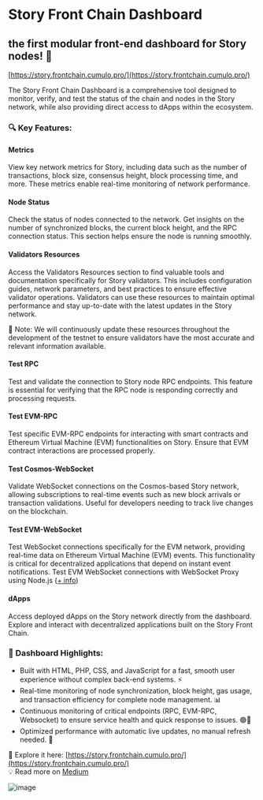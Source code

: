 # Story Front Chain Dashboard
## the first modular front-end dashboard for Story nodes! 🎉  

[https://story.frontchain.cumulo.pro/](https://story.frontchain.cumulo.pro/)  

The Story Front Chain Dashboard is a comprehensive tool designed to monitor, verify, and test the status of the chain and nodes in the Story network, while also providing direct access to dApps within the ecosystem.

### 🔍 Key Features:  

#### Metrics  
View key network metrics for Story, including data such as the number of transactions, block size, consensus height, block processing time, and more. These metrics enable real-time monitoring of network performance.  

#### Node Status  
Check the status of nodes connected to the network. Get insights on the number of synchronized blocks, the current block height, and the RPC connection status. This section helps ensure the node is running smoothly.  

#### Validators Resources  
Access the Validators Resources section to find valuable tools and documentation specifically for Story validators. This includes configuration guides, network parameters, and best practices to ensure effective validator operations. Validators can use these resources to maintain optimal performance and stay up-to-date with the latest updates in the Story network.  

🔄 Note: We will continuously update these resources throughout the development of the testnet to ensure validators have the most accurate and relevant information available.

#### Test RPC  
Test and validate the connection to Story node RPC endpoints. This feature is essential for verifying that the RPC node is responding correctly and processing requests.  

#### Test EVM-RPC  
Test specific EVM-RPC endpoints for interacting with smart contracts and Ethereum Virtual Machine (EVM) functionalities on Story. Ensure that EVM contract interactions are processed properly.  

#### Test Cosmos-WebSocket  
Validate WebSocket connections on the Cosmos-based Story network, allowing subscriptions to real-time events such as new block arrivals or transaction validations. Useful for developers needing to track live changes on the blockchain.  

#### Test EVM-WebSocket  
Test WebSocket connections specifically for the EVM network, providing real-time data on Ethereum Virtual Machine (EVM) events. This functionality is critical for decentralized applications that depend on instant event notifications. Test EVM WebSocket connections with WebSocket Proxy using Node.js ([+ info](https://github.com/Cumulo-pro/Cumulo-Front-Chain/blob/main/webSocket/ProxyWebSocket.md))

#### dApps  
Access deployed dApps on the Story network directly from the dashboard. Explore and interact with decentralized applications built on the Story Front Chain.  

### 🚀 Dashboard Highlights:   
  - Built with HTML, PHP, CSS, and JavaScript for a fast, smooth user experience without complex back-end systems. ⚡  
  - Real-time monitoring of node synchronization, block height, gas usage, and transaction efficiency for complete node management. 📊  
  - Continuous monitoring of critical endpoints (RPC, EVM-RPC, Websocket) to ensure service health and quick response to issues. 🟢🔴  
  - Optimized performance with automatic live updates, no manual refresh needed. 🔄
    


🔗 Explore it here: [https://story.frontchain.cumulo.pro/](https://story.frontchain.cumulo.pro/)  
💡 Read more on [Medium](https://medium.com/cumulo-pro/explore-the-story-front-chain-by-cumulo-37b7b28b2f44)

![image](https://github.com/user-attachments/assets/6c21ba35-ee38-4cfc-8a81-77de379c4466)
